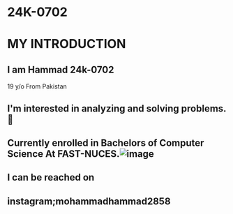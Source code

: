 # 24K-0702
# **MY INTRODUCTION**
## I am **Hammad 24k-0702** 
19 y/o From Pakistan 
## I'm interested in analyzing and solving problems.🧩


## Currently enrolled in Bachelors of Computer Science At FAST-NUCES.![image](https://github.com/user-attachments/assets/a8253c33-0b2e-4f2c-9775-2f9bb5d6601d)


## I can be reached on
   ## **instagram**;mohammadhammad2858
